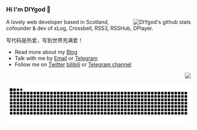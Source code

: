 ### Hi I'm DIYgod 👋

<img style="max-width: 450px" align="right" src="https://github-readme-stats.vercel.app/api?username=diygod&show_icons=true&icon_color=0366d6&bg_color=ffffff&hide_title=true&include_all_commits=true&count_private=true&hide_rank=true" alt="DIYgod's github stats"/>

A lovely web developer based in Scotland, cofounder & dev of xLog, Crossbell, RSS3, RSSHub, DPlayer.

写代码是热爱，写到世界充满爱！

- Read more about my [Blog](https://diygod.me/)
- Talk with me by [Email](mailto:i@diygod.me) or [Telegram](https://t.me/DIYgod)
- Follow me on [Twitter](https://twitter.com/DIYgod) [bilibili](https://space.bilibili.com/2267573) or [Telegram channel](https://t.me/awesomeDIYgod)

<div align="right">

![](https://streak-stats.demolab.com/?user=DIYgod)

![](https://raw.githubusercontent.com/DIYgod/DIYgod/main/assets/github-contribution-grid-snake.svg)
</div>
